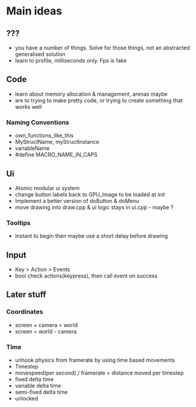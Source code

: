 # Main ideas

## ???

- you have a number of things. Solve for those things, not an abstracted generalised solution
- learn to profile, milliseconds only. Fps is fake

## Code

- learn about memory allocation & management, arenas maybe
- are to trying to make pretty code, or trying to create something that works well

### Naming Conventions

- own_functions_like_this
- MyStructName, myStructInstance
- variableName
- #define MACRO_NAME_IN_CAPS

## Ui

- Atomic modular ui system
- change button labels back to GPU_Image to be loaded at init
- Implement a better version of doButton & doMenu
- move drawing into draw.cpp & ui logic stays in ui.cpp - maybe ?

### Tooltips

- Instant to begin then maybe use a short delay before drawing

## Input

- Key > Action > Events
- bool check actions(keypress), then call event on success

## Later stuff

### Coordinates

- screen + camera = world
- screen = world - camera

### Time

- unhook physics from framerate by using time based movements
- Timestep
- movespeed(per second) / framerate = distance moved per timestep
- fixed delta time
- variable delta time
- semi-fixed delta time
- unlocked
